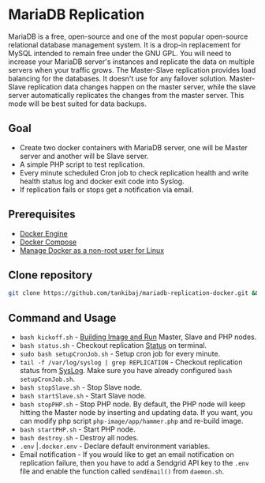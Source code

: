 

# MariaDB Replication

MariaDB is a free, open-source and one of the most popular open-source relational database management system. It is a drop-in replacement for MySQL intended to remain free under the GNU GPL. You will need to increase your MariaDB server's instances and replicate the data on multiple servers when your traffic grows. The Master-Slave replication provides load balancing for the databases. It doesn't use for any failover solution. Master-Slave replication data changes happen on the master server, while the slave server automatically replicates the changes from the master server. This mode will be best suited for data backups.

## Goal

- Create two docker containers with MariaDB server, one will be Master server and another will be Slave server.
- A simple PHP script to test replication.
- Every minute scheduled Cron job to check replication health and write health status log and docker exit code into Syslog.
- If replication fails or stops get a notification via email.



## Prerequisites

- [Docker Engine](https://docs.docker.com/engine/install/)
- [Docker Compose](https://docs.docker.com/compose/install/)
- [Manage Docker as a non-root user for Linux](https://docs.docker.com/engine/install/linux-postinstall/#manage-docker-as-a-non-root-user)



## Clone repository 

```bash
git clone https://github.com/tankibaj/mariadb-replication-docker.git && cd mariadb-replication-docker
```



## Command and Usage

- `bash kickoff.sh`  - [Building Image and Run](https://i.imgur.com/AwIejDo.png) Master, Slave and PHP nodes. 
- `bash status.sh` - Checkout replication [Status](https://imgur.com/cxnUEYH) on terminal.
- `sudo bash setupCronJob.sh` - Setup cron job for every minute.
- `tail -f /var/log/syslog | grep REPLICATION` - Checkout replication status from [SysLog](https://imgur.com/59f58ho). Make sure you have already configured  `bash setupCronJob.sh`.
- `bash stopSlave.sh` - Stop Slave node.
- `bash startSlave.sh` - Start Slave node.
- `bash stopPHP.sh` - Stop PHP node. By default, the PHP node will keep hitting the Master node by inserting and updating data. If you want, you can modify php script `php-image/app/hammer.php` and re-build image.
- `bash startPHP.sh` - Start PHP node.
- `bash destroy.sh` - Destroy all nodes.
- `.env` |`.docker.env` - Declare default environment variables.
- Email notification - If you would like to get an email notification on replication failure, then you have to add a Sendgrid API key to the `.env` file and enable the function called `sendEmail()` from `daemon.sh`.

